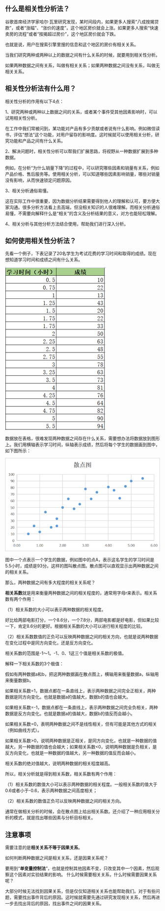 
## 什么是相关性分析法？
谷歌首席经济学家哈尔·瓦里研究发现，某时间段内，如果更多人搜索“八成按揭贷款”，或者“涨幅”、“涨价的速度”，这个地区房价就会上涨。如果更多人搜索“快速卖房的流程”或者“按揭超过房价”，这个地区房价就会下跌。

也就是说，用户在搜索引擎里搜的信息和这个地区的房价有相关关系。

当我们研究两种或两种以上的数据之间有什么关系的时候，就要用到相关性分析。

如果两种数据之间有关系，叫做有相关关系；如果两种数据之间没有关系，叫做无相关关系。

## 相关性分析法有什么用？
相关性分析的作用有以下4点：

1、研究两种或两种以上数据之间的关系，或者某个事件受其他因素影响时，可以试用相关性分析。

在工作中我们常被问到，某功能对产品有多少贡献或者说有什么影响。例如微信读书，评估“想法”这个功能，对用户留存的影响度。这时候就可以使用相关分析，研究功能和产品之间有什么关系。

2、解决问题时，相关性分析可以帮我们扩展思路，将视野从一种数据扩展到多种数据。

例如，在分析“为什么销量下降”的过程中，可以研究哪些因素和销量有关系，例如产品价格、售后服务等。使用相关分析，可以知道哪些因素影响销量，哪些对销量没有影响，从而快速锁定问题原因。

3、相关分析通俗易懂。

这在实际工作中很重要，因为数据分析结果需要得到他人的理解和认可，要方便大家沟通。很多分析方法看上去高端，但没相关知识的人很难理解。而相关分析通俗易懂，不需要向解释什么是“相关”的含义及分析结果的意义，对方也能轻松理解。

4、相关分析与其他分析方法结合使用，帮助我们进行深入分析。

## 如何使用相关性分析法？

先看一个例子，下表记录了20名学生为考试花费的学习时间和取得的成绩。现在想知道学习时间和成绩之间有什么关系。

![相关性分析法 图1](../../images/correlation_analysis_1.png)

数据放在表格，很难发现两种数据之间存在什么关系，需要想办法将数据放到图形上。我们用横轴表示学习时间，纵轴表示成绩，然后将每个学生的数据画到图中，如下图所示：

![相关性分析法 图2](../../images/correlation_analysis_2.png)

图中一个点表示一个学生的数据，例如图中的点A，表示这名学生的学习时间是5.5小时，成绩是93分。这样的图叫散点图。散点图可以直观显示出两种数据之间的相关关系。

那么，两种数据之间有多大程度的相关关系呢？

**相关系数**就是用来衡量两种数据之间的相关程度的，通常用字母r来表示。相关系数有两个作用：

（1）相关系数的大小可以表示两种数据的相关程度。

好比给两部电影打分，一个8.6分，一个7.8分，两部电影都是好电影，但如果比较一下，肯定8.6分的更好。根据相关系数的大小可以进行相关程度的比较。

（2）相关系数数值的正负可以反映两种数据之间的相关方向，也就是说两种数据在变化过程中是同方向变化，还是反方向变化。

相关系数的范围是-1～1。-1、0、1这三个值是相关系数的极值。

解释一下相关系数的3个极值：

假如有两种数据a和b，把这两种数据画在散点图上，横轴用来衡量数据a，纵轴用来衡量数据b。

如果相关系数=1，数据点都在一条直线上，表示两种数据之间完全正相关，两种数据是同方向变化。也就是数据a的值越大，数据b的值也会越大。

如果相关系数=-1，数据点都在一条直线上，表示两种数据之间完全负相关，两种数据是反方向变化。也就是数据a的值越大，数据b的值反而会越小。

如果相关系数=0，表明两种数据之间不是线性相关，但有可能是其他方式的相关（例如曲线方式）。

如果相关系数>0，说明两种数据是正相关，是同方向变化，也就是一种数据的值越大，另一种数据的值也会越大；如果相关系数<0，说明两种数据是负相关，是反方向变化，也就是一种数据的值越大，另一种数据的值反而会越小。

相关系数的绝对值越大，说明两种数据的相关程度越高。

所以，相关分析就是得到相关系数，相关系数有两个作用：

（1）相关系数的数值大小可以表示两种数据的相关程度。一般相关系数的值大于0.6或者小于-0.6，表示两种数据之间高度相关；

（2）相关系数的数值正负可以反映两种数据之间的相关方向。

通常在做相关分析的时候，会在散点图上给出相关系数。还介绍了一种应用相关分析的模式，就是找出哪些因素与分析目标相关。

## 注意事项
需要注意的是**相关关系不等于因果关系**。

如何判断两种数据之间是相关关系，还是因果关系呢？

要用到“**单变量控制法**”，也就是控制其他因素不变，只改变其中一个因素，然后观察这个因素对实验结果的影响。
什么时候需要相关关系，什么时候需要因果关系呢？

大部分时候无法找到因果关系，但是仅仅知道相关关系也能帮助我们。对于有些问题，需要找出事件背后的原因。这时候就需要先通过研究发现相关关系，然后再进一步去找出背后的原因，找出事件之间的因果关系。






